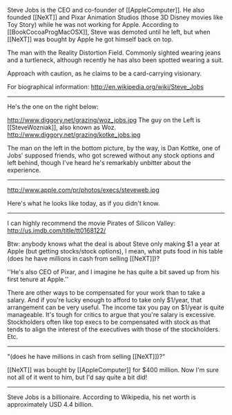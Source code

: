 

Steve Jobs is the CEO and co-founder of [[AppleComputer]]. He also founded [[NeXT]] and Pixar Animation Studios (those 3D Disney movies like Toy Story) while he was not working for Apple. According to [[BookCocoaProgMacOSX]], Steve was demoted until he left, but when [[NeXT]] was bought by Apple he got himself back on top.

The man with the Reality Distortion Field.
Commonly sighted wearing jeans and a turtleneck, although recently he has also been spotted wearing a suit.

Approach with caution, as he claims to be a card-carrying visionary.

For biographical information: http://en.wikipedia.org/wiki/Steve_Jobs


----

He's the one on the right below:

http://www.diggory.net/grazing/woz_jobs.jpg 
 The guy on the Left is [[SteveWozniak]], also known as Woz.
 http://www.diggory.net/grazing/kotke_jobs.jpg

The man on the left in the bottom picture, by the way, is Dan Kottke,  one of Jobs' supposed friends, who got screwed without any stock options and left behind, though I've heard he's remarkably unbitter about the experience.

----

http://www.apple.com/pr/photos/execs/steveweb.jpg

Here's what he looks like today, as if you didn't know.

----

I can highly recommend the movie Pirates of Silicon Valley: http://us.imdb.com/title/tt0168122/

Btw: anybody knows what the deal is about Steve only making $1 a year at Apple (but getting stocks/stock options), I mean, what puts food in his table (does he have millions in cash from selling [[NeXT]])?

''He's also CEO of Pixar, and I imagine he has quite a bit saved up from his first tenure at Apple.''

There are other ways to be compensated for your work than to take a salary. And if you're lucky enough to afford to take only $1/year, that arrangement can be very useful. The income tax you pay on $1/year is quite manageable. It's tough for critics to argue that you're salary is excessive. Stockholders often like top execs to be compensated with stock as that tends to align the interest of the executives with those of the stockholders. Etc.

----

"(does he have millions in cash from selling [[NeXT]])?"

[[NeXT]] was bought by [[AppleComputer]] for $400 million. Now I'm sure not all of it went to him, but I'd say quite a bit did!

----

Steve Jobs is a billionaire. According to Wikipedia, his net worth is approximately USD 4.4 billion.